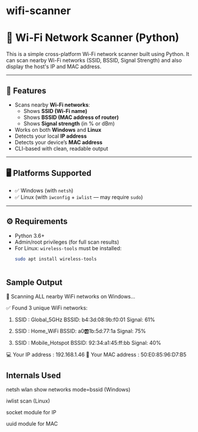 # wifi-scanner

# 📶 Wi-Fi Network Scanner (Python)

This is a simple cross-platform Wi-Fi network scanner built using Python. It can scan nearby Wi-Fi networks (SSID, BSSID, Signal Strength) and also display the host's IP and MAC address.

---

## 🚀 Features

- Scans nearby **Wi-Fi networks**:
  - Shows **SSID (Wi-Fi name)**
  - Shows **BSSID (MAC address of router)**
  - Shows **Signal strength** (in % or dBm)
- Works on both **Windows** and **Linux**
- Detects your local **IP address**
- Detects your device’s **MAC address**
- CLI-based with clean, readable output

---

## 🖥️ Platforms Supported

- ✅ Windows (with `netsh`)
- ✅ Linux (with `iwconfig` + `iwlist` — may require `sudo`)

---

## ⚙️ Requirements

- Python 3.6+
- Admin/root privileges (for full scan results)
- For Linux: `wireless-tools` must be installed:
  ```bash
  sudo apt install wireless-tools



## Sample Output

📶 Scanning ALL nearby WiFi networks on Windows...

✅ Found 3 unique WiFi networks:

1. SSID : Global_5GHz
   BSSID: b4:3d:08:9b:f0:01
   Signal: 61%

2. SSID : Home_WiFi
   BSSID: a0:ab:1b:5d:77:1a
   Signal: 75%

3. SSID : Mobile_Hotspot
   BSSID: 92:34:a1:45:ff:bb
   Signal: 40%

💻 Your IP address  : 192.168.1.46
🔐 Your MAC address : 50:E0:85:96:D7:B5


## Internals Used

netsh wlan show networks mode=bssid (Windows)

iwlist scan (Linux)

socket module for IP

uuid module for MAC


